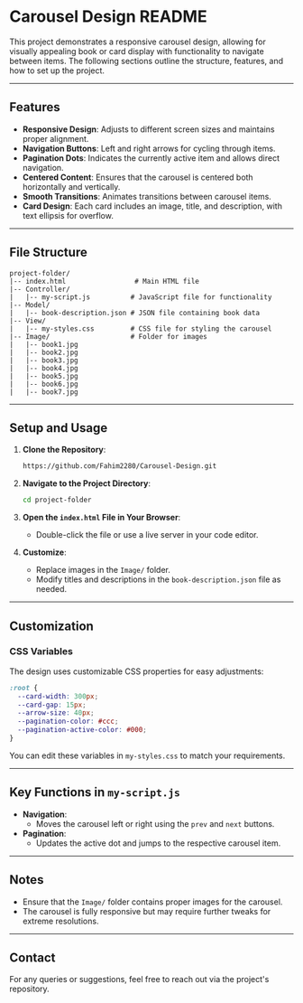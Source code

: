 # Carousel Design README

This project demonstrates a responsive carousel design, allowing for visually appealing book or card display with functionality to navigate between items. The following sections outline the structure, features, and how to set up the project.

---

## Features
- **Responsive Design**: Adjusts to different screen sizes and maintains proper alignment.
- **Navigation Buttons**: Left and right arrows for cycling through items.
- **Pagination Dots**: Indicates the currently active item and allows direct navigation.
- **Centered Content**: Ensures that the carousel is centered both horizontally and vertically.
- **Smooth Transitions**: Animates transitions between carousel items.
- **Card Design**: Each card includes an image, title, and description, with text ellipsis for overflow.

---

## File Structure
```
project-folder/
|-- index.html                 # Main HTML file
|-- Controller/
|   |-- my-script.js          # JavaScript file for functionality
|-- Model/
|   |-- book-description.json # JSON file containing book data
|-- View/
|   |-- my-styles.css         # CSS file for styling the carousel
|-- Image/                    # Folder for images
|   |-- book1.jpg
|   |-- book2.jpg
|   |-- book3.jpg
|   |-- book4.jpg
|   |-- book5.jpg
|   |-- book6.jpg
|   |-- book7.jpg
```

---

## Setup and Usage
1. **Clone the Repository**:
   ```bash
   https://github.com/Fahim2280/Carousel-Design.git
   ```

2. **Navigate to the Project Directory**:
   ```bash
   cd project-folder
   ```

3. **Open the `index.html` File in Your Browser**:
   - Double-click the file or use a live server in your code editor.

4. **Customize**:
   - Replace images in the `Image/` folder.
   - Modify titles and descriptions in the `book-description.json` file as needed.

---

## Customization
### CSS Variables
The design uses customizable CSS properties for easy adjustments:
```css
:root {
  --card-width: 300px;
  --card-gap: 15px;
  --arrow-size: 40px;
  --pagination-color: #ccc;
  --pagination-active-color: #000;
}
```
You can edit these variables in `my-styles.css` to match your requirements.

---

## Key Functions in `my-script.js`
- **Navigation**:
  - Moves the carousel left or right using the `prev` and `next` buttons.
- **Pagination**:
  - Updates the active dot and jumps to the respective carousel item.

---

## Notes
- Ensure that the `Image/` folder contains proper images for the carousel.
- The carousel is fully responsive but may require further tweaks for extreme resolutions.

---

## Contact
For any queries or suggestions, feel free to reach out via the project's repository.

